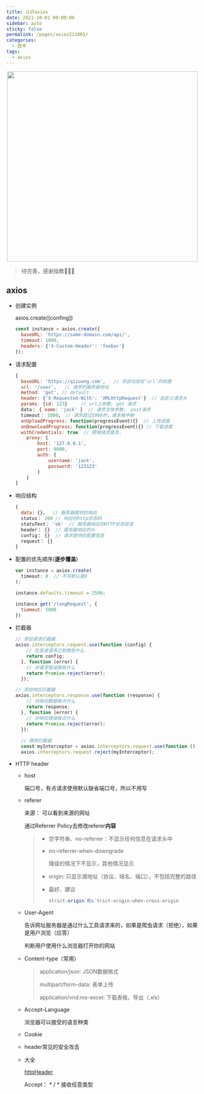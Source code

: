 ```yaml
---
title: 认识axios
date: 2021-10-01 00:00:00
sidebar: auto
sticky: false
permalink: /pages/axios211001/
categories:
  - 技术
tags:
  - axios  
---
```


<p align="center">
  <img width="500" src="https://p15.qhimg.com/dmfd/2560_1440_/t0141ccd6630f7b13c8.jpg"/>
</p>


> 待完善，感谢指教🌹🌹🌹
> <!-- more -->

## axios

- 创建实例

  axios.create([confing])

  ```javascript
  const instance = axios.create({
    baseURL: 'https://some-domain.com/api/',
    timeout: 1000,
    headers: {'X-Custom-Header': 'foobar'}
  });
  ```

- 请求配置

  ```javascript
  {
  	baseURL: 'https://qizuang.com',   // 将自动加在’url‘的前面
  	url: '/user',   // 请求的服务器地址
  	method: 'get', // default
  	header: {'X-Requested-With': 'XMLHttpRequest'}  // 自定义请求头
  	params: {id: 123}     // url上参数, get 请求
  	data： { name: 'jack' }  // 请求主体参数， post请求
  	timeout： 1000， // 请求超过1000秒，请求被中断
  	onUploadProgress: function(progressEvent){}  // 上传进度
  	onDownloadProgress: function(progressEvent){} // 下载进度
  	withCredentials: true  // 跨域请求是否，
      proxy: {
          host: '127.0.0.1',
          port: 9000,
          auth: {
              username: 'jack',
              password: '123123'    
          }    
      }
  }
  ```

- 响应结构

  ```javascript
  {
  	data: {}，  // 服务器提供的响应
  	status： 200 // 响应的http状态码
  	statuText： 'ok'  // 服务器响应的HTTP状态信息
  	header： {}  // 服务器响应的头
  	config： {}  // 请求提供的配置信息
  	request： {}
  }
  ```

- 配置的优先顺序(**逐步覆盖**)

  ```javascript
  var instance = axios.create(
  	timeout: 0  // 不写默认是0
  );
  
  instance.defaults.timeout = 2500;
  
  instance.get('/longRequest', {
  	tiemout: 5000
  })
  ```

- 拦截器

  ```javascript
  // 添加请求拦截器
  axios.interceptors.request.use(function (config) {
      // 在发送请求之前做些什么
      return config;
    }, function (error) {
      // 对请求错误做些什么
      return Promise.reject(error);
    });
  
  // 添加响应拦截器
  axios.interceptors.response.use(function (response) {
      // 对响应数据做点什么
      return response;
    }, function (error) {
      // 对响应错误做点什么
      return Promise.reject(error);
    });
    
    // 移除拦截器
    const myInterceptor = axios.interceptors.request.use(function () {/*...*/});
    axios.interceptors.request.reject(myInterceptor);
  ```

- HTTP header

  - host

    端口号，有点请求使用默认缺省端口号，所以不用写

  - referer

    来源： 可以看到来源的网址

    通过Referrer Policy去修改referer**内容**

    > - 空字符串、no-referrer：不显示任何信息在请求头中
    >
    > - no-referrer-when-downgrade
    >
    >   降级的情况下不显示，其他情况显示
    >
    > - origin: 只显示源地址（协议、域名、端口），不包括完整的路径
    >
    > - 最好、建议
    >
    >   ```javascript
    >   strict-origin`和s`trict-origin-when-cross-origin
    >   ```

    

  - User-Agent

    告诉网址服务器是通过什么工具请求来的，如果是爬虫请求（拒绝），如果是用户浏览（应答）

    判断用户使用什么浏览器打开你的网站

  - Content-type（常用）
  
    > application/json: JSON数据格式
    >
    > multipart/form-data: 表单上传
    >
    > application/vnd.ms-excel: 下载表格，导出（.xls）

  - Accept-Language

    浏览器可以接受的语言种类

  - Cookie

  - header常见的安全攻击

  - 大全

    [httpHeader](http://tools.jb51.net/table/http_header)

    Accept： * / * 接收任意类型